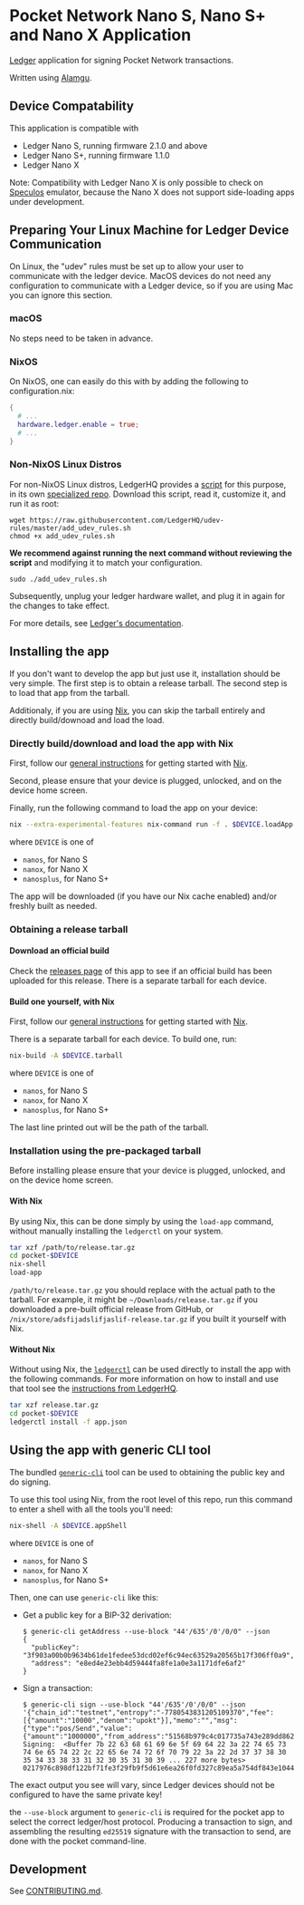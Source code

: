 # Pocket Network Nano S, Nano S+ and Nano X Application

[Ledger](https://www.ledger.com/) application for signing Pocket Network transactions.

Written using [Alamgu](https://github.com/alamgu/).

[Nix]: https://nixos.org/

## Device Compatability

This application is compatible with
- Ledger Nano S, running firmware 2.1.0 and above
- Ledger Nano S+, running firmware 1.1.0
- Ledger Nano X

Note: Compatibility with Ledger Nano X is only possible to check on [Speculos](https://github.com/ledgerHQ/speculos/) emulator,
because the Nano X does not support side-loading apps under development.

## Preparing Your Linux Machine for Ledger Device Communication

On Linux, the "udev" rules must be set up to allow your user to communicate with the ledger device. MacOS devices do not need any configuration to communicate with a Ledger device, so if you are using Mac you can ignore this section.

### macOS

No steps need to be taken in advance.

### NixOS

On NixOS, one can easily do this with by adding the following to configuration.nix:

``` nix
{
  # ...
  hardware.ledger.enable = true;
  # ...
}
```

### Non-NixOS Linux Distros

For non-NixOS Linux distros, LedgerHQ provides a [script](https://raw.githubusercontent.com/LedgerHQ/udev-rules/master/add_udev_rules.sh) for this purpose, in its own [specialized repo](https://github.com/LedgerHQ/udev-rules). Download this script, read it, customize it, and run it as root:

```shell
wget https://raw.githubusercontent.com/LedgerHQ/udev-rules/master/add_udev_rules.sh
chmod +x add_udev_rules.sh
```

**We recommend against running the next command without reviewing the script** and modifying it to match your configuration.

```shell
sudo ./add_udev_rules.sh
```

Subsequently, unplug your ledger hardware wallet, and plug it in again for the changes to take effect.

For more details, see [Ledger's documentation](https://support.ledger.com/hc/en-us/articles/115005165269-Fix-connection-issues).

## Installing the app

If you don't want to develop the app but just use it, installation should be very simple.
The first step is to obtain a release tarball.
The second step is to load that app from the tarball.

Additionaly, if you are using [Nix], you can skip the tarball entirely and directly build/downoad and load the load.

### Directly build/download and load the app with Nix

First, follow our [general instructions](./NIX.md) for getting started with [Nix].

Second, please ensure that your device is plugged, unlocked, and on the device home screen.

Finally, run the following command to load the app on your device:
```bash
nix --extra-experimental-features nix-command run -f . $DEVICE.loadApp
```
where `DEVICE` is one of
 - `nanos`, for Nano S
 - `nanox`, for Nano X
 - `nanosplus`, for Nano S+

The app will be downloaded (if you have our Nix cache enabled) and/or freshly built as needed.

### Obtaining a release tarball

#### Download an official build

Check the [releases page](https://github.com/obsidiansystems/ledger-app-pokt/releases) of this app to see if an official build has been uploaded for this release.
There is a separate tarball for each device.

#### Build one yourself, with Nix

First, follow our [general instructions](./NIX.md) for getting started with [Nix].

There is a separate tarball for each device.
To build one, run:
```bash
nix-build -A $DEVICE.tarball
```
where `DEVICE` is one of
 - `nanos`, for Nano S
 - `nanox`, for Nano X
 - `nanosplus`, for Nano S+

The last line printed out will be the path of the tarball.

### Installation using the pre-packaged tarball

Before installing please ensure that your device is plugged, unlocked, and on the device home screen.

#### With Nix

By using Nix, this can be done simply by using the `load-app` command, without manually installing the `ledgerctl` on your system.

```bash
tar xzf /path/to/release.tar.gz
cd pocket-$DEVICE
nix-shell
load-app
```

`/path/to/release.tar.gz` you should replace with the actual path to the tarball.
For example, it might be `~/Downloads/release.tar.gz` if you downloaded a pre-built official release from GitHub, or `/nix/store/adsfijadslifjaslif-release.tar.gz` if you built it yourself with Nix.

#### Without Nix

Without using Nix, the [`ledgerctl`](https://github.com/LedgerHQ/ledgerctl) can be used directly to install the app with the following commands.
For more information on how to install and use that tool see the [instructions from LedgerHQ](https://github.com/LedgerHQ/ledgerctl).

```bash
tar xzf release.tar.gz
cd pocket-$DEVICE
ledgerctl install -f app.json
```

## Using the app with generic CLI tool

The bundled [`generic-cli`](https://github.com/alamgu/alamgu-generic-cli) tool can be used to obtaining the public key and do signing.

To use this tool using Nix, from the root level of this repo, run this command to enter a shell with all the tools you'll need:
```bash
nix-shell -A $DEVICE.appShell
```
where `DEVICE` is one of
 - `nanos`, for Nano S
 - `nanox`, for Nano X
 - `nanosplus`, for Nano S+

Then, one can use `generic-cli` like this:

- Get a public key for a BIP-32 derivation:
  ```shell-session
  $ generic-cli getAddress --use-block "44'/635'/0'/0/0" --json
  {
    "publicKey": "3f903a00b0b9634b61de1fedee53dcd02ef6c94ec63529a20565b17f306ff0a9",
    "address": "e8ed4e23ebb4d59444fa8fe1a0e3a1171dfe6af2"
  }
  ```

- Sign a transaction:
  ```shell-session
  $ generic-cli sign --use-block "44'/635'/0'/0/0" --json '{"chain_id":"testnet","entropy":"-7780543831205109370","fee":[{"amount":"10000","denom":"upokt"}],"memo":"","msg":{"type":"pos/Send","value":{"amount":"1000000","from_address":"51568b979c4c017735a743e289dd862987143290","to_address":"51568b979c4c017735a743e289dd862987143290"}}}'
  Signing:  <Buffer 7b 22 63 68 61 69 6e 5f 69 64 22 3a 22 74 65 73 74 6e 65 74 22 2c 22 65 6e 74 72 6f 70 79 22 3a 22 2d 37 37 38 30 35 34 33 38 33 31 32 30 35 31 30 39 ... 227 more bytes>
  0217976c898df122bf71fe3f29fb9f5d61e6ea26f0fd327c89ea5a754df843e1044a5a6aad50df9ab7fd8a3a1ed78083b2925ab973168ed25c8556b7fcf3e500
  ```

The exact output you see will vary, since Ledger devices should not be configured to have the same private key!

the `--use-block` argument to `generic-cli` is required for the pocket app to select the correct ledger/host protocol.
Producing a transaction to sign, and assembling the resulting `ed25519` signature with the transaction to send, are done with the pocket command-line.

## Development

See [CONTRIBUTING.md](./CONTRIBUTING.md).
